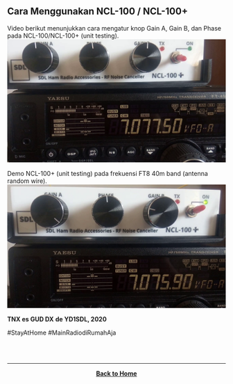 ## Cara Menggunakan NCL-100 / NCL-100+

Video berikut menunjukkan cara mengatur knop Gain A, Gain B, dan Phase pada NCL-100/NCL-100+ (unit testing).
[![](./snap.png)](https://www.youtube.com/watch?v=hh-UnCXkkAk)

Demo NCL-100+ (unit testing) pada frekuensi FT8 40m band (antenna random wire).
[![](./ss_ft8.png)](https://www.youtube.com/watch?v=L7Au5DPx-Jw)

**TNX es GUD DX**
**de YD1SDL, 2020**

#StayAtHome #MainRadiodiRumahAja

<br><br>
****
<p align="center">
  <a href="https://handiko.github.io/MyBlog/"> <b>Back to Home</b> </a>
  <br>
</p>
